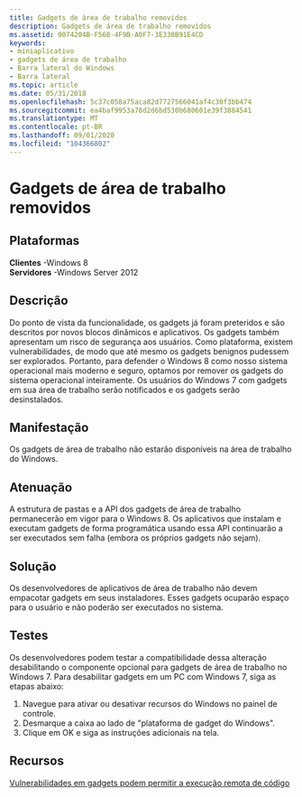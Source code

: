 ```yaml
---
title: Gadgets de área de trabalho removidos
description: Gadgets de área de trabalho removidos
ms.assetid: 0074204B-F568-4F9B-A0F7-3E330B91E4CD
keywords:
- miniaplicativo
- gadgets de área de trabalho
- Barra lateral do Windows
- Barra lateral
ms.topic: article
ms.date: 05/31/2018
ms.openlocfilehash: 5c37c058a75aca82d7727566041af4c30f3bb474
ms.sourcegitcommit: ea4baf9953a78d2d6bd530b680601e39f3884541
ms.translationtype: MT
ms.contentlocale: pt-BR
ms.lasthandoff: 09/01/2020
ms.locfileid: "104366802"
---
```

# <a name="desktop-gadgets-removed"></a>Gadgets de área de trabalho removidos

## <a name="platforms"></a>Plataformas

 **Clientes** -Windows 8  
**Servidores** -Windows Server 2012  



## <a name="description"></a>Descrição

Do ponto de vista da funcionalidade, os gadgets já foram preteridos e são descritos por novos blocos dinâmicos e aplicativos. Os gadgets também apresentam um risco de segurança aos usuários. Como plataforma, existem vulnerabilidades, de modo que até mesmo os gadgets benignos pudessem ser explorados. Portanto, para defender o Windows 8 como nosso sistema operacional mais moderno e seguro, optamos por remover os gadgets do sistema operacional inteiramente. Os usuários do Windows 7 com gadgets em sua área de trabalho serão notificados e os gadgets serão desinstalados.

## <a name="manifestation"></a>Manifestação

Os gadgets de área de trabalho não estarão disponíveis na área de trabalho do Windows.

## <a name="mitigation"></a>Atenuação

A estrutura de pastas e a API dos gadgets de área de trabalho permanecerão em vigor para o Windows 8. Os aplicativos que instalam e executam gadgets de forma programática usando essa API continuarão a ser executados sem falha (embora os próprios gadgets não sejam).

## <a name="solution"></a>Solução

Os desenvolvedores de aplicativos de área de trabalho não devem empacotar gadgets em seus instaladores. Esses gadgets ocuparão espaço para o usuário e não poderão ser executados no sistema.

## <a name="tests"></a>Testes

Os desenvolvedores podem testar a compatibilidade dessa alteração desabilitando o componente opcional para gadgets de área de trabalho no Windows 7. Para desabilitar gadgets em um PC com Windows 7, siga as etapas abaixo:

1.  Navegue para ativar ou desativar recursos do Windows no painel de controle.
2.  Desmarque a caixa ao lado de "plataforma de gadget do Windows".
3.  Clique em OK e siga as instruções adicionais na tela.

## <a name="resources"></a>Recursos

[Vulnerabilidades em gadgets podem permitir a execução remota de código](https://support.microsoft.com/kb/2719662)

 

 





